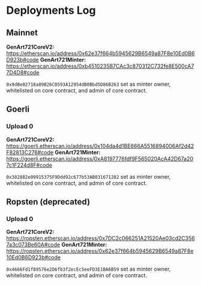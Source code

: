 # Deployments Log

## Mainnet

**GenArt721CoreV2:** https://etherscan.io/address/0x62e37f664b5945629B6549a87F8e10Ed0B6D923b#code
**GenArt721Minter:** https://etherscan.io/address/0xb4510235B7CAc3c870312C732fe8E500cA77D4D8#code

`0x9dBe02718a89B26C0593A12954dB0Bbd5D86B263` set as minter owner, whitelisted on core contract, and admin of core contract.


## Goerli

### Upload 0

**GenArt721CoreV2:** https://goerli.etherscan.io/address/0x104da4d1BE666A5516894006Af2d42F82813C276#code
**GenArt721Minter:** https://goerli.etherscan.io/address/0xA8197776fdf9F565020AcA42D67a207c1F224d8F#code

`0x382882e09915375F9Ddd92c677b53AB031671282` set as minter owner, whitelisted on core contract, and admin of core contract.

## Ropsten (deprecated)

### Upload 0

**GenArt721CoreV2:** https://ropsten.etherscan.io/address/0x7DC2c066251A21520Ae03cd2C3567a3c073Be60A#code
**GenArt721Minter:** https://ropsten.etherscan.io/address/0x62e37f664b5945629B6549a87F8e10Ed0B6D923b#code

`0x4666Fd1f89576e2D6fb3f2ecEc5eeFD3E1BA6B59` set as minter owner, whitelisted on core contract, and admin of core contract.
